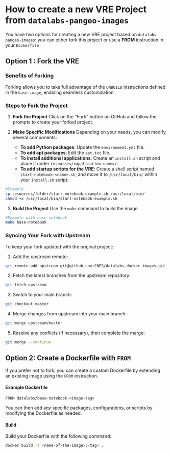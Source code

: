 # How to create a new VRE Project from `datalabs-pangeo-images`

You have two options for creating a new VRE project based on `datalabs-pangeo-images`: you can either fork this project or use a **FROM** instruction in your `Dockerfile`

## Option 1 : Fork the VRE

### Benefits of Forking

Forking allows you to take full advantage of the `ONBUILD` instructions defined in the `base-image`, enabling seamless customization.

### Steps to Fork the Project

 1. **Fork the Project** 
Click on the "Fork" button on GitHub and follow the prompts to create your forked project.

 2. **Make Specific Modifications**
Depending on your needs, you can modify several components:
    * **To add Python packages**: Update the `environment.yml` file.
    * **To add apt packages**: Edit the `apt.txt` file.
    * **To install additional applications**: Create an `install.sh` script and place it under `resources/<application-name>/`.
    * **To add startup scripts for the VRE**: Create a shell script named `start-notebook-<name>.sh`, and move it to `/usr/local/bin/` within your `install.sh` script:
```bash
#Example
cp resources/folder/start-notebook-example.sh /usr/local/bin/
chmod +x /usr/local/bin/start-notebook-example.sh
```

 3. **Build the Project** Use the `make` command to build the image

```bash
#Example with base-notebook
make base-notebook
```

### Syncing Your Fork with Upstream
To keep your fork updated with the original project:
 1. Add the upstream remote: 
```bash
git remote add upstream git@github.com:CNES/datalabs-docker-images.git
```
 2. Fetch the latest branches from the upstream repository:
```bash
git fetch upstream
```
 3. Switch to your main branch:
```bash
git checkout master
```
 4. Merge changes from upstream into your main branch:
```bash
git merge upstream/master
```
 5. Resolve any conflicts (if necessary), then complete the merge:
```bash
git merge --continue
```

## Option 2: Create a Dockerfile with `FROM`

If you prefer not to fork, you can create a custom Dockerfile by extending an existing image using the `FROM` instruction.
#### Example Dockerfile
```docker
FROM datalabs/base-notebook:<image-tag>
```

You can then add any specific packages, configurations, or scripts by modifying the Dockerfile as needed.
#### Build

Build your Dockerfile with the following command:

```bash
docker build -t <name-of-the-image>:<tag> .
```